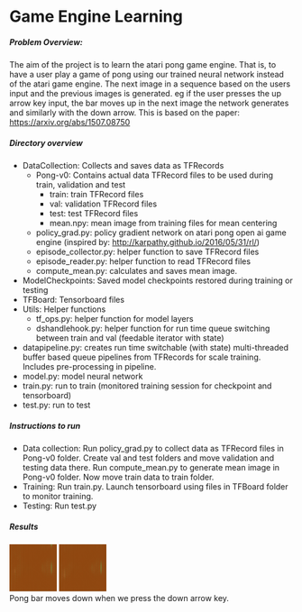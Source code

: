# Game Engine Learning
##### Problem Overview:
The aim of the project is to learn the atari pong game engine. That is, to have a user play a game of pong using our trained neural network instead of the atari game engine.
 The next image in a sequence based on the users input and the previous images is generated. eg if the user presses the up arrow key input, the bar moves up in the next image the network generates and similarly with the down arrow.
 This is based on the paper: <https://arxiv.org/abs/1507.08750>  
 
 ##### Directory overview
 * DataCollection: Collects and saves data as TFRecords
     * Pong-v0: Contains actual data TFRecord files to be used during train, validation and test
         * train: train TFRecord files
         * val: validation TFRecord files
         * test: test TFRecord files
         * mean.npy: mean image from training files for mean centering
    * policy_grad.py: policy gradient network on atari pong open ai game engine (inspired by: <http://karpathy.github.io/2016/05/31/rl/>)
    * episode_collector.py: helper function to save TFRecord files
    * episode_reader.py: helper function to read TFRecord files
    * compute_mean.py: calculates and saves mean image.
 * ModelCheckpoints: Saved model checkpoints restored during training or testing
 * TFBoard: Tensorboard files
 * Utils: Helper functions
     * tf_ops.py: helper function for model layers
     * dshandlehook.py: helper function for run time queue switching between train and val (feedable iterator with state)
 * datapipeline.py: creates run time switchable (with state) multi-threaded buffer based queue pipelines from TFRecords for scale training. Includes pre-processing in pipeline.
 * model.py: model neural network
 * train.py: run to train (monitored training session for checkpoint and tensorboard)
 * test.py: run to test  
  
 ##### Instructions to run
* Data collection: Run policy_grad.py to collect data as TFRecord files in Pong-v0 folder. Create val and test folders and move validation and testing data there. Run compute_mean.py to generate mean image in Pong-v0 folder. Now move train data to train folder.
* Training: Run train.py. Launch tensorboard using files in TFBoard folder to monitor training.
* Testing: Run test.py  

 ##### Results
 ![](frame1.png)
 ![](frame2.png)  
 Pong bar moves down when we press the down arrow key.